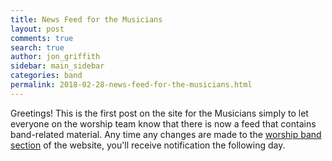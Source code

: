 ```yaml
---
title: News Feed for the Musicians
layout: post
comments: true
search: true
author: jon_griffith
sidebar: main_sidebar
categories: band
permalink: 2018-02-28-news-feed-for-the-musicians.html
---
```


Greetings!  This is the first post on the site for the Musicians simply to let everyone on the worship team know that there is now a feed that contains band-related material.  Any time any changes are made to the [worship band section](/band.html) of the website, you'll receive notification the following day.